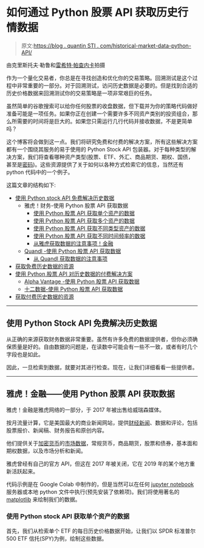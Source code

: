 # 如何通过 Python 股票 API 获取历史行情数据

> 原文:[https://blog . quantin STI . com/historical-market-data-python-API/](https://blog.quantinsti.com/historical-market-data-python-api/)

由克里斯托夫·勒鲁和[雷希特·帕查内卡](https://www.linkedin.com/in/rekhit/)拍摄

作为一个量化交易者，你总是在寻找创造和优化你的交易策略。回溯测试是这个过程中非常重要的一部分。对于回溯测试，访问历史数据是必要的。但是找到合适的历史价格数据来回溯测试你的交易策略是一项非常艰巨的任务。

虽然简单的谷歌搜索可以给你任何股票的收盘数据，但下载并为你的策略代码做好准备可能是一项任务。如果你正在创建一个需要许多不同资产类别的投资组合，那么所需要的时间将是巨大的。如果您只需运行几行代码并接收数据，不是更简单吗？

这个博客将会做到这一点。我们将研究免费和付费的解决方案，所有这些解决方案都有一个围绕其服务的易于使用的 Python Stock API 包装器。对于每种类型的解决方案，我们将查看哪种资产类型(股票、ETF、外汇、商品期货、期权、国债，甚至是[密码](https://quantra.quantinsti.com/course/crypto-trading-strategies-intermediate))。这些资源提供了关于如何以各种方式检索它的信息，当然还有 python 代码中的一个例子。

这篇文章的结构如下:

*   [使用 Python stock API 免费解决历史数据](#free-solutions-for-historical-data-using-python-stock-api)
    *   雅虎！财务-使用 Python 股票 API 获取数据
        * [使用 Python 股票 API 获取单个资产的数据](#getting-data-of-a-single-asset-using-python-stock-api)
        * [使用 Python 股票 API 获取多个资产的数据](#getting-data-of-multiple-assets-using-python-stock-api)
        * [使用 Python 股票 API 获取不同类型资产的数据](#getting-data-of-different-types-of-assets-using-python-stock-api)
        * [使用 Python 股票 API 获取不同时间频率的数据](#getting-data-with-different-time-frequencies-using-python-stock-api)
        * [从雅虎获取数据的注意事项！金融](#caveats-of-getting-data-from-yahoo-finance)
    *   [Quandl -使用 Python 股票 API 获取数据](#quandl-getting-data-using-python-stock-api)
        * [从 Quandl 获取数据的注意事项](#caveats-of-getting-data-from-quandl)
*   [获取免费历史数据的资源](#resources-to-get-free-historical-data)
*   [使用 Python 股票 API 对历史数据的付费解决方案](#paid-solutions-for-historical-data-using-python-stock-api)
    * [Alpha Vantage -使用 Python 股票 API 获取数据](#alpha-vantage-getting-data-using-python-stock-api)
    * [十二数据-使用 Python 股票 API 获取数据](#twelve-data-getting-data-using-python-stock-api)
*   [获取付费历史数据的资源](#resources-to-get-paid-historical-data)

* * *

## 使用 Python Stock API 免费解决历史数据

从正确的来源获取财务数据非常重要。虽然有许多免费的数据提供者，但你必须确保质量是好的。自由数据的问题是，在读数中可能会有一些不一致，或者有时几个字段也是如此。

因此，一旦检索到数据，就要对其进行检查。现在，让我们详细看看一些提供者。

* * *

## 雅虎！金融——使用 Python 股票 API 获取数据

雅虎！金融是雅虎网络的一部分，于 2017 年被出售给威瑞森媒体。

按月流量计算，它是美国最大的商业新闻网站，提供[财经新闻](https://quantra.quantinsti.com/course/financial-time-series-analysis-trading)、数据和评论，包括股票报价、新闻稿、财务报告和原创内容。

他们提供关于[加密货币](/getting-started-cryptocurrency-algorithmic-trading/)的[市场数据](https://quantra.quantinsti.com/course/getting-market-data)，常规货币，商品期货，股票和债券，基本面和期权数据，以及市场分析和新闻。

雅虎曾经有自己的官方 API，但这在 2017 年被关闭，它在 2019 年的某个地方重新活跃起来。

代码示例是在 Google Colab 中制作的，但是当然可以在任何 [jupyter notebook](/jupyter-notebook-tutorial-installation-components-magic-commands/) 服务器或本地 python 文件中执行(预先安装了依赖项)。我们将使用著名的 [matplotlib](/python-matplotlib-tutorial/) 来绘制我们的数据。

### 使用 Python stock API 获取单个资产的数据

首先，我们从检索单个 ETF 的每日历史价格数据开始，让我们以 SPDR 标准普尔 500 ETF 信托(SPY)为例，绘制这些数据。